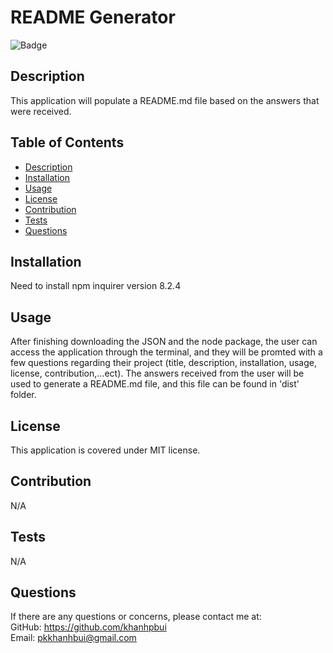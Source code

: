 # README Generator 
![Badge](https://img.shields.io/badge/License-MIT-brightgreen?style=for-the-badge&logo=appveyor)

## Description

This application will populate a README.md file based on the answers that were received.
    
## Table of Contents
    
- [Description](#description)
- [Installation](#installation)
- [Usage](#usage)
- [License](#license)
- [Contribution](#contribution)
- [Tests](#tests)
- [Questions](#questions)
    
## Installation
    
Need to install npm inquirer version 8.2.4
    
## Usage
    
After finishing downloading the JSON and the node package, the user can access the application through the terminal, and they will be promted with a few questions regarding their project (title, description, installation, usage, license, contribution,...ect). The answers received from the user will be used to generate a README.md file, and this file can be found in 'dist' folder.
    
    
## License
    
This application is covered under MIT license.
    
## Contribution
    
N/A
    
## Tests
    
N/A
    
## Questions
    
If there are any questions or concerns, please contact me at:<br>
GitHub: https://github.com/khanhpbui<br>
Email: [pkkhanhbui@gmail.com](mailto:pkkhanhbui@gmail.com)
    